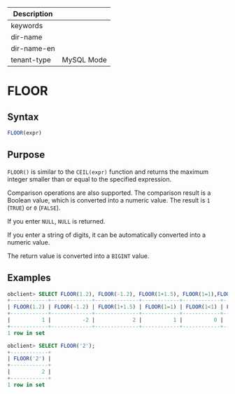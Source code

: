 | Description   |                 |
|---------------|-----------------|
| keywords      |                 |
| dir-name      |                 |
| dir-name-en   |                 |
| tenant-type   | MySQL Mode      |

# FLOOR

## Syntax

```sql
FLOOR(expr)
```

## Purpose

`FLOOR()` is similar to the `CEIL(expr)` function and returns the maximum integer smaller than or equal to the specified expression.

Comparison operations are also supported. The comparison result is a Boolean value, which is converted into a numeric value. The result is `1` (`TRUE`) or `0` (`FALSE`).

If you enter `NULL`, `NULL` is returned.

If you enter a string of digits, it can be automatically converted into a numeric value.

The return value is converted into a `BIGINT` value.

## Examples

```sql
obclient> SELECT FLOOR(1.2), FLOOR(-1.2), FLOOR(1+1.5), FLOOR(1=1),FLOOR(1<1),FLOOR(null);
+------------+-------------+--------------+------------+------------+-------------+
| FLOOR(1.2) | FLOOR(-1.2) | FLOOR(1+1.5) | FLOOR(1=1) | FLOOR(1<1) | FLOOR(null) |
+------------+-------------+--------------+------------+------------+-------------+
|          1 |          -2 |            2 |          1 |          0 |        NULL |
+------------+-------------+--------------+------------+------------+-------------+
1 row in set

obclient> SELECT FLOOR('2');
+------------+
| FLOOR('2') |
+------------+
|          2 |
+------------+
1 row in set
```
